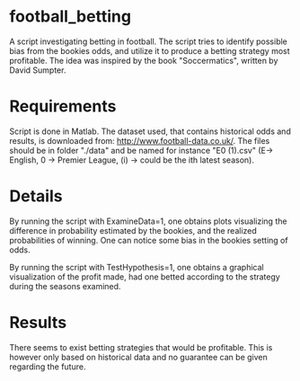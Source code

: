 # football_betting

A script investigating betting in football. The script tries to identify possible bias from the bookies odds, and utilize it to produce a betting strategy most profitable. The idea was inspired by the book "Soccermatics", written by David Sumpter. 

# Requirements

Script is done in Matlab. The dataset used, that contains historical odds and results, is downloaded from: http://www.football-data.co.uk/. The files should be in folder "./data" and be named for instance "E0 (1).csv" (E-> English, 0 -> Premier League, (i) -> could be the ith latest season).

# Details

By running the script with ExamineData=1, one obtains plots visualizing the difference in probability estimated by the bookies, and the realized probabilities of winning. One can notice some bias in the bookies setting of odds.

By running the script with TestHypothesis=1, one obtains a graphical visualization of the profit made, had one betted according to the strategy during the seasons examined.

# Results

There seems to exist betting strategies that would be profitable. This is however only based on historical data and no guarantee can be given regarding the future.
